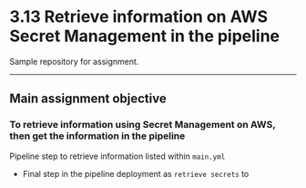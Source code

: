 # 3.13 Retrieve information on AWS Secret Management in the pipeline

Sample repository for assignment.

---

## Main assignment objective

### To retrieve information using Secret Management on AWS, then get the information in the pipeline

Pipeline step to retrieve information listed within `main.yml`

- Final step in the pipeline deployment as `retrieve secrets` to
